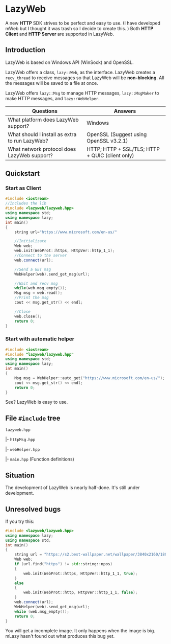 # LazyWeb

A new **HTTP** SDK strives to be perfect and easy to use. (I have developed mWeb but I thought it was trash so I decide to create this. ) Both **HTTP Client** and **HTTP Server** are supported in LazyWeb.

## Introduction

LazyWeb is based on Windows API (WinSock) and OpenSSL.

LazyWeb offers a class, `lazy::Web`, as the interface. LazyWeb creates a `recv_thread` to receive messages so that LazyWeb will be **non-blocking**. All the messages will be saved to a file at once.

LazyWeb offers `lazy::Msg` to manage HTTP messages, `lazy::MsgMaker` to make HTTP messages, and `lazy::WebHelper`. 

| Questions                                      | Answers                                         |
| ---------------------------------------------- | ----------------------------------------------- |
| What platform does LazyWeb support?            | Windows                                         |
| What should I install as extra to run LazyWeb? | OpenSSL (Suggest using OpenSSL v3.2.1)          |
| What network protocol does LazyWeb support?    | HTTP; HTTP + SSL/TLS; HTTP + QUIC (client only) |

## Quickstart

### Start as Client

```cpp
#include <iostream>
//Includes the lib
#include <lazyweb/lazyweb.hpp>
using namespace std;
using namespace lazy;
int main()
{
	string url="https://www.microsoft.com/en-us/"

	//Initializate
	Web web;
	web.init(WebProt::https, HttpVer::http_1_1);
	//Connect to the server
	web.connect(url);

	//Send a GET msg
	WebHelper(web).send_get_msg(url);

	//Wait and recv msg
	while(web.msg_empty());
	Msg msg = web.read();
	//Print the msg
	cout << msg.get_str() << endl;

	//Close
	web.close();
	return 0;
}
```

### Start with automatic helper

```cpp
#include <iostream>
#include "lazyweb/lazyweb.hpp"
using namespace std;
using namespace lazy;
int main()
{
	Msg msg = WebHelper::auto_get("https://www.microsoft.com/en-us/");
	cout << msg.get_str() << endl;
	return 0;
}
```

See? LazyWeb is easy to use.

## File `#include` tree

`lazyweb.hpp`

|- `httpMsg.hpp`

|- `webHelper.hpp`

|- `main.hpp` (Function definitions)

## Situation

The development of LazyWeb is nearly half-done. It's still under development. 

## Unresolved bugs

If you try this:
```cpp
#include <lazyweb/lazyweb.hpp>
using namespace lazy;
using namespace std;
int main()
{
	string url = "https://s2.best-wallpaper.net/wallpaper/3840x2160/1801/Fresh-blueberries-fruit-leaves_3840x2160.jpg";
	Web web;
	if (url.find("https") != std::string::npos)
	{
		web.init(WebProt::https, HttpVer::http_1_1, true);
	}
	else
	{
		web.init(WebProt::http, HttpVer::http_1_1, false);
	}
	web.connect(url);
	WebHelper(web).send_get_msg(url);
	while (web.msg_empty());
	return 0;
}
```
You will get a incomplete image. It only happens when the image is big. mLazy hasn't found out what produces this bug yet.

